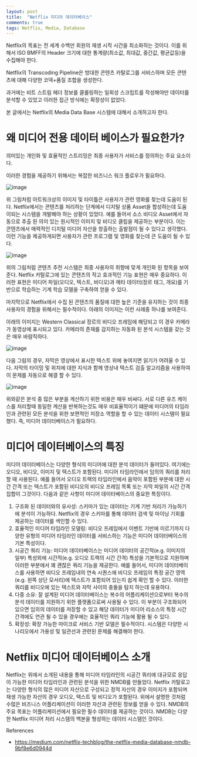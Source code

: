 ```yaml
---
layout: post
title:  "Netflix 미디어 데이터베이스"
comments: true
tags: Netflix, Media, Database
---
```

Netflix의 목표는 전 세계 수백만 회원의 재생 시작 시간을 최소화하는 것이다. 이를 위해서 ISO BMFF의 Header 크기에 대한 통계량(최소값, 최대값, 중간값, 평균값등)을 수집해야 한다.

Netflix의 Transcoding Pipeline은 방대한 콘텐츠 카탈로그를 서비스하며 모든 콘텐츠에 대해 다양한 코덱+품질 조합을 생성한다.

과거에는 비트 스트림 헤더 정보를 클롤링하는 일회성 스크립트를 작성해야만 데이터를 분석할 수 있었고 이러한 접근 방식에는 확장성이 없었다.

본 글에서는 Netflix의 Media Data Base 시스템에 대해서 소개하고자 한다.

# 왜 미디어 전용 데이터 베이스가 필요한가?
의미있는 개인화 및 효율적인 스트리밍은 최종 사용자가 서비스를 정의하는 주요 요소이다.

이러한 경험을 제공하기 위해서는 복잡한 비즈니스 워크 플로우가 필요하다.

![image](https://user-images.githubusercontent.com/111643/116036063-0ba15500-a6a1-11eb-87d2-2efcb85ef34f.png)

위 그림처럼 아트워크상의 이미지 및 타이틀은 사용자가 관련 영화를 찾는데 도움이 된다. Netflix에서는 콘텐츠를 처리하는 단계에서 디지털 상품 Asset을 합성하는데 도움이되는 시스템을 개발해야 하는 상황이 있었다. 예를 들어서 소스 비디오 Asset에서 자동으로 추출 된 의미 있는 원시적인 이미지 및 비디오 클립을 제공하는 부분이다. 이는 콘텐츠에서 매력적인 디지털 미디어 자산을 창출하는 출발점이 될 수 있다고 생각했다. 이런 기능을 제공하게되면 사용자가 관련 프로그램 및 영화를 찾는데 큰 도움이 될 수 있다.

![image](https://user-images.githubusercontent.com/111643/116036080-1360f980-a6a1-11eb-8a87-4fdadbb0b38d.png)

위의 그림처럼 콘텐츠 추천 시스템은 최종 사용자의 취향에 맞게 개인화 된 항목을 보여준다. Netflix 카탈로그에 있는 콘텐츠의 작고 효과적인 기능 표현은 매우 중요하다. 이러한 표현은 미디어 파일(오디오, 텍스트, 비디오)과 메타 데이터(장르 태그, 개요)를 기반으로 학습하는 기계 학습 모델을 구축하여 얻을 수 있다.

마지막으로 Netflix에서 수집 된 콘텐츠의 품질에 대한 높은 기준을 유지하는 것이 최종 사용자의 경험을 위해서는 필수적이다. 아래의 이미지는 이런 사례중 하나를 보여준다.

아래의 이미지는 Western Classical 장르의 비디오 프레임에 해당되고 이 경우 카메라가 동영상에 표시되고 있다. 카메라의 존재를 감지하는 자동화 된 분석 시스템을 갖는 것은 매우 바람직하다.

![image](https://user-images.githubusercontent.com/111643/116036283-66d34780-a6a1-11eb-8f13-4d0e79d7ec59.png)

다음 그림의 경우, 자막은 영상에서 표시한 텍스트 위에 놓여지면 읽기가 어려울 수 있다. 자막의 타이밍 및 위치에 대한 지식과 함께 영상내 텍스트 검출 알고리즘을 사용하여 이 문제를 자동으로 해결 할 수 있다.

![image](https://user-images.githubusercontent.com/111643/116036308-6dfa5580-a6a1-11eb-8221-d9049a63d893.png)

위와같은 분석 중 많은 부분을 계산하기 위한 비용은 매우 비싸다. 서로 다른 유즈 케이스를 처리할때 동일한 계산을 반복하는것도 매우 비효율적이기 떄문에 미디어의 타임라인과 관련된 모든 분석을 위한 보편적인 저장소 역할을 할 수 있는 데이터 시스템이 필요했다. 즉, 미디어 데이터베이스가 필요하다.

# 미디어 데이터베이스의 특징
미디어 데이터베이스는 다양한 형식의 미디어에 대한 분석 데이터가 들어있다. 여기에는 오디오, 비디오, 이미지 및 텍스트가 포함된다. 미디어 타임라인에서 임의의 쿼리를 처리할 때 사용된다. 예를 들어서 오디오 트랙의 타임라인에서 음악이 포함된 부분에 대한 시간 간격 또는 텍스트가 포함된 비디오의 비디오 프레임 목록 또는 자막 파일의 시간 간격 집합이 그것이다. 다음과 같은 사항이 미디어 데이터베이스의 중요한 특징이다.
1. 구조화 된 데이터와의 유사성: 스키마가 있는 데이터는 기계 기반 처리가 가능하기에 분석이 가능하다. Netflix의 경우 스키마를 통해 데이터 검색 및 마이닝 기회를 제공하는 데이터를 색인할 수 있다.
2. 효율적인 미디어 타임라인 모델링: 비디오 프레임에서 이벤트 기반에 이르기까지 다양한 유형의 미디어 타임라인 데이터를 서비스하는 기능은 미디어 데이터베이스의 기본 특성이다.
3. 시공간 쿼리 기능: 미디어 데이터베이스는 미디어 데이터의 공간적(e.g. 이미지의 일부) 특성외에 시간적(e.g. 오디오 트랙의 시간 간격) 특성을 기본적으로 지원하며 이러한 부분에서 꽤 괜찮은 쿼리 기능을 제공한다. 예를 들어서, 미디어 데이터베이스를 사용하면 비디오 프레임내의 연속 시퀀스에 비디오 프레임의 특정 공간 영역(e.g. 왼쪽 상단 모서리)에 텍스트가 포함되어 있는지 쉽게 확인 할 수 있다. 이러한 쿼리를 비디오에 있는 텍스트와 자막 사이의 충돌을 탐지 하는데 유용하다.
4. 다중 소유: 잘 설계된 미디어 데이터베이스는 복수의 어플리케이션으로부터 복수의 분석 데이터를 지원하기 위한 플랫폼으로써 사용될 수 있다. 이 부분이 구조화되어 있으면 임의의 데이터를 저장할 수 있고 해당 데이터가 미디어 리소스의 특정 시간 간격에도 연관 될 수 있을 경우에는 효율적인 쿼리 기능에 활용 될 수 있다.
5. 확장성: 확장 가능한 마이크로 서비스 기반 모델은 필수적이다. 시스템은 다양한 시나리오에서 가용성 및 일관선과 관련된 문제를 해결해야 한다.

# Netflix 미디어 데이터베이스 소개
Netflix는 위에서 소개된 내용을 통해 미디어 타임라인의 시공간 쿼리에 대규모로 응답이 가능한 미디어 타임라인과 관련된 분석을 위한 NMDB를 만들었다. Netflix 카탈로고는 다양한 형식의 많은 미디어 자산으로 구성되고 정적 자산의 경우 이미지가 포함되며 재생 가능한 자산의 경우 오디오, 텍스트 및 비디오가 포함된다. 위에서 설명한 것처럼 수많은 비즈니스 어플리케이션이 이러한 자산과 관련된 정보를 얻을 수 있다. NMDB의 주요 목표는 어플리케이션에서 필요한 필수 데이터를 제공하는 것이다.
NMDB는 다양한 Netflix 미디어 처리 시스템의 백본을 형성하는 데이터 시스템인 것이다.

References
* https://medium.com/netflix-techblog/the-netflix-media-database-nmdb-9bf8e6d0944d
